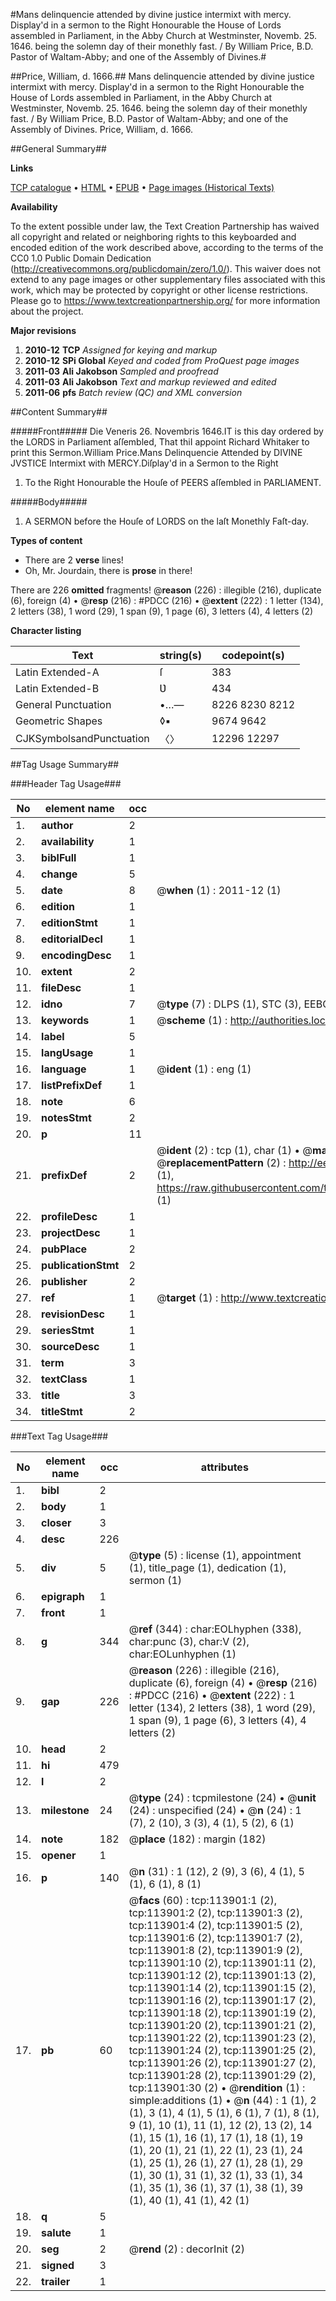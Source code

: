 #Mans delinquencie attended by divine justice intermixt with mercy. Display'd in a sermon to the Right Honourable the House of Lords assembled in Parliament, in the Abby Church at Westminster, Novemb. 25. 1646. being the solemn day of their monethly fast. / By William Price, B.D. Pastor of Waltam-Abby; and one of the Assembly of Divines.#

##Price, William, d. 1666.##
Mans delinquencie attended by divine justice intermixt with mercy. Display'd in a sermon to the Right Honourable the House of Lords assembled in Parliament, in the Abby Church at Westminster, Novemb. 25. 1646. being the solemn day of their monethly fast. / By William Price, B.D. Pastor of Waltam-Abby; and one of the Assembly of Divines.
Price, William, d. 1666.

##General Summary##

**Links**

[TCP catalogue](http://www.ota.ox.ac.uk/tcp/)  • 
[HTML](http://tei.it.ox.ac.uk/tcp/Texts-HTML/free/A90/A90993.html)  • 
[EPUB](http://tei.it.ox.ac.uk/tcp/Texts-EPUB/free/A90/A90993.epub) • 
[Page images (Historical Texts)](https://historicaltexts.jisc.ac.uk/eebo-99861757e)

**Availability**

To the extent possible under law, the Text Creation Partnership has waived all copyright and related or neighboring rights to this keyboarded and encoded edition of the work described above, according to the terms of the CC0 1.0 Public Domain Dedication (http://creativecommons.org/publicdomain/zero/1.0/). This waiver does not extend to any page images or other supplementary files associated with this work, which may be protected by copyright or other license restrictions. Please go to https://www.textcreationpartnership.org/ for more information about the project.

**Major revisions**

1. __2010-12__ __TCP__ *Assigned for keying and markup*
1. __2010-12__ __SPi Global__ *Keyed and coded from ProQuest page images*
1. __2011-03__ __Ali Jakobson__ *Sampled and proofread*
1. __2011-03__ __Ali Jakobson__ *Text and markup reviewed and edited*
1. __2011-06__ __pfs__ *Batch review (QC) and XML conversion*

##Content Summary##

#####Front#####
Die Veneris 26. Novembris 1646.IT is this day ordered by the LORDS in Parliament aſſembled, That thiI appoint Richard Whitaker to print this Sermon.William Price.Mans Delinquencie Attended by DIVINE JVSTICE Intermixt with MERCY.Diſplay'd in a Sermon to the Right
1. To the Right Honourable the Houſe of PEERS aſſembled in PARLIAMENT.

#####Body#####

1. A SERMON before the Houſe of LORDS on the laſt Monethly Faſt-day.

**Types of content**

  * There are 2 **verse** lines!
  * Oh, Mr. Jourdain, there is **prose** in there!

There are 226 **omitted** fragments! 
 @__reason__ (226) : illegible (216), duplicate (6), foreign (4)  •  @__resp__ (216) : #PDCC (216)  •  @__extent__ (222) : 1 letter (134), 2 letters (38), 1 word (29), 1 span (9), 1 page (6), 3 letters (4), 4 letters (2)

**Character listing**


|Text|string(s)|codepoint(s)|
|---|---|---|
|Latin Extended-A|ſ|383|
|Latin Extended-B|Ʋ|434|
|General Punctuation|•…—|8226 8230 8212|
|Geometric Shapes|◊▪|9674 9642|
|CJKSymbolsandPunctuation|〈〉|12296 12297|

##Tag Usage Summary##

###Header Tag Usage###

|No|element name|occ|attributes|
|---|---|---|---|
|1.|__author__|2||
|2.|__availability__|1||
|3.|__biblFull__|1||
|4.|__change__|5||
|5.|__date__|8| @__when__ (1) : 2011-12 (1)|
|6.|__edition__|1||
|7.|__editionStmt__|1||
|8.|__editorialDecl__|1||
|9.|__encodingDesc__|1||
|10.|__extent__|2||
|11.|__fileDesc__|1||
|12.|__idno__|7| @__type__ (7) : DLPS (1), STC (3), EEBO-CITATION (1), PROQUEST (1), VID (1)|
|13.|__keywords__|1| @__scheme__ (1) : http://authorities.loc.gov/ (1)|
|14.|__label__|5||
|15.|__langUsage__|1||
|16.|__language__|1| @__ident__ (1) : eng (1)|
|17.|__listPrefixDef__|1||
|18.|__note__|6||
|19.|__notesStmt__|2||
|20.|__p__|11||
|21.|__prefixDef__|2| @__ident__ (2) : tcp (1), char (1)  •  @__matchPattern__ (2) : ([0-9\-]+):([0-9IVX]+) (1), (.+) (1)  •  @__replacementPattern__ (2) : http://eebo.chadwyck.com/downloadtiff?vid=$1&page=$2 (1), https://raw.githubusercontent.com/textcreationpartnership/Texts/master/tcpchars.xml#$1 (1)|
|22.|__profileDesc__|1||
|23.|__projectDesc__|1||
|24.|__pubPlace__|2||
|25.|__publicationStmt__|2||
|26.|__publisher__|2||
|27.|__ref__|1| @__target__ (1) : http://www.textcreationpartnership.org/docs/. (1)|
|28.|__revisionDesc__|1||
|29.|__seriesStmt__|1||
|30.|__sourceDesc__|1||
|31.|__term__|3||
|32.|__textClass__|1||
|33.|__title__|3||
|34.|__titleStmt__|2||


###Text Tag Usage###

|No|element name|occ|attributes|
|---|---|---|---|
|1.|__bibl__|2||
|2.|__body__|1||
|3.|__closer__|3||
|4.|__desc__|226||
|5.|__div__|5| @__type__ (5) : license (1), appointment (1), title_page (1), dedication (1), sermon (1)|
|6.|__epigraph__|1||
|7.|__front__|1||
|8.|__g__|344| @__ref__ (344) : char:EOLhyphen (338), char:punc (3), char:V (2), char:EOLunhyphen (1)|
|9.|__gap__|226| @__reason__ (226) : illegible (216), duplicate (6), foreign (4)  •  @__resp__ (216) : #PDCC (216)  •  @__extent__ (222) : 1 letter (134), 2 letters (38), 1 word (29), 1 span (9), 1 page (6), 3 letters (4), 4 letters (2)|
|10.|__head__|2||
|11.|__hi__|479||
|12.|__l__|2||
|13.|__milestone__|24| @__type__ (24) : tcpmilestone (24)  •  @__unit__ (24) : unspecified (24)  •  @__n__ (24) : 1 (7), 2 (10), 3 (3), 4 (1), 5 (2), 6 (1)|
|14.|__note__|182| @__place__ (182) : margin (182)|
|15.|__opener__|1||
|16.|__p__|140| @__n__ (31) : 1 (12), 2 (9), 3 (6), 4 (1), 5 (1), 6 (1), 8 (1)|
|17.|__pb__|60| @__facs__ (60) : tcp:113901:1 (2), tcp:113901:2 (2), tcp:113901:3 (2), tcp:113901:4 (2), tcp:113901:5 (2), tcp:113901:6 (2), tcp:113901:7 (2), tcp:113901:8 (2), tcp:113901:9 (2), tcp:113901:10 (2), tcp:113901:11 (2), tcp:113901:12 (2), tcp:113901:13 (2), tcp:113901:14 (2), tcp:113901:15 (2), tcp:113901:16 (2), tcp:113901:17 (2), tcp:113901:18 (2), tcp:113901:19 (2), tcp:113901:20 (2), tcp:113901:21 (2), tcp:113901:22 (2), tcp:113901:23 (2), tcp:113901:24 (2), tcp:113901:25 (2), tcp:113901:26 (2), tcp:113901:27 (2), tcp:113901:28 (2), tcp:113901:29 (2), tcp:113901:30 (2)  •  @__rendition__ (1) : simple:additions (1)  •  @__n__ (44) : 1 (1), 2 (1), 3 (1), 4 (1), 5 (1), 6 (1), 7 (1), 8 (1), 9 (1), 10 (1), 11 (1), 12 (2), 13 (2), 14 (1), 15 (1), 16 (1), 17 (1), 18 (1), 19 (1), 20 (1), 21 (1), 22 (1), 23 (1), 24 (1), 25 (1), 26 (1), 27 (1), 28 (1), 29 (1), 30 (1), 31 (1), 32 (1), 33 (1), 34 (1), 35 (1), 36 (1), 37 (1), 38 (1), 39 (1), 40 (1), 41 (1), 42 (1)|
|18.|__q__|5||
|19.|__salute__|1||
|20.|__seg__|2| @__rend__ (2) : decorInit (2)|
|21.|__signed__|3||
|22.|__trailer__|1||
